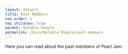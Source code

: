 ```yaml
---
layout: default
title: Past Members
nav_order: 2
has_children: true
parent: Notable People
permalink: /docs/Notable-People/past-members
---
```


Here you can read about the past members of Pearl Jam.